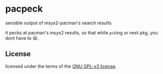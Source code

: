 # pacpeck
sensible output of msys2-pacman's search results

it pecks at pacman's msys2 results, so that while `pck`ing ur next pkg, you dont have to 😃.

## License
licensed under the terms of the [GNU GPL-v3 license](LICENSE).
